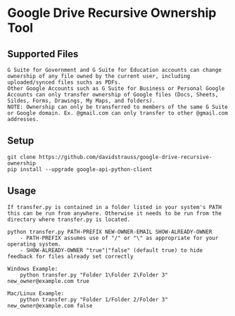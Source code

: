 Google Drive Recursive Ownership Tool
==

Supported Files
--

    G Suite for Government and G Suite for Education accounts can change ownership of any file owned by the current user, including uploaded/synced files suchs as PDFs.
    Other Google Accounts such as G Suite for Business or Personal Google Accounts can only transfer ownership of Google files (Docs, Sheets, Sildes, Forms, Drawings, My Maps, and folders).
    NOTE: Ownership can only be transferred to members of the same G Suite or Google domain. Ex. @gmail.com can only transfer to other @gmail.com addresses.

Setup
--

    git clone https://github.com/davidstrauss/google-drive-recursive-ownership
    pip install --upgrade google-api-python-client

Usage
--

    If transfer.py is contained in a folder listed in your system's PATH this can be run from anywhere. Otherwise it needs to be run from the directory where transfer.py is located.

    python transfer.py PATH-PREFIX NEW-OWNER-EMAIL SHOW-ALREADY-OWNER
        - PATH-PREFIX assumes use of "/" or "\" as appropriate for your operating system.
        - SHOW-ALREADY-OWNER "true"|"false" (default true) to hide feedback for files already set correctly
    
    Windows Example:
        python transfer.py "Folder 1\Folder 2\Folder 3" new_owner@example.com true

    Mac/Linux Example:
        python transfer.py "Folder 1/Folder 2/Folder 3" new_owner@example.com false

